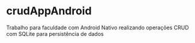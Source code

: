 # crudAppAndroid
Trabalho para faculdade com Android Nativo realizando operações CRUD com SQLite para persistência de dados
